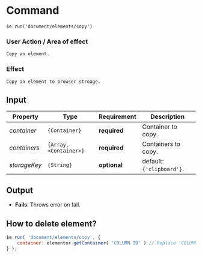 # Command
  `$e.run('document/elements/copy')`

### User Action / Area of effect
    Copy an element.
     
### Effect
    Copy an element to browser stroage.

## Input
| Property     | Type                  | Requirement   | Description |
|---           |---                    |---            |---|
| _container_  | `{Container}`         | **required**  | Container to copy.
| _containers_ | `{Array.<Container>}` | **required**  | Containers to copy.
| _storageKey_ | `{String}`            | **optional**  | default: `{'clipboard'}`.

## Output
   * **Fails**: Throws error on fail.
   
## How to delete element?
```javascript
$e.run( 'document/elements/copy', {
    container: elementor.getContainer( 'COLUMN ID' ) // Replace 'COLUMN ID' with your column id.
} );
```
